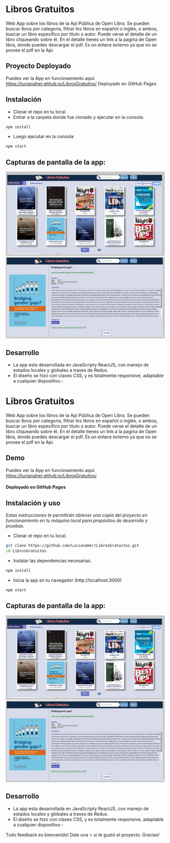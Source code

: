 # Libros Gratuitos
Web App sobre los libros de la Api Pública de Open Libra.
Se pueden buscar lbros por categoria, filtrar los libros en español o inglés, o ambos, buscar un libro específico por titulo o autor.
Puede verse el detalle de un libro cliqueando sobre él. En el detalle tienes un link a la pagina de Open libra, donde puedes descargar el pdf. Es un enlace externo ya que no se provee el pdf en la Api.

## Proyecto Deployado 
Puedes ver la App en funcionamiento aqui: https://lucianaher.github.io/LibrosGratuitos/
  Deployado en GitHub Pages

## Instalación
* Clonar el repo en tu local.
* Entrar a la carpeta donde fue clonado y ejecutar en la consola:

```bash
npm install
```
* Luego ejecutar en la consola: 
```bash
npm start
```
## Capturas de pantalla de la app:

![](/Cap1.jpg)
![](/Cap2.jpg)

## Desarrollo
- La app esta desarrollada en JavaScripty ReactJS, con manejo de estados locales y globales a traves de Redux.
- El diseño se hizo con clases CSS, y es totalmente responsive, adaptable a cualquier dispositivo.-
# Libros Gratuitos
Web App sobre los libros de la Api Pública de Open Libra.
Se pueden buscar lbros por categoria, filtrar los libros en español o inglés, o ambos, buscar un libro específico por titulo o autor.
Puede verse el detalle de un libro cliqueando sobre él. En el detalle tienes un link a la pagina de Open libra, donde puedes descargar el pdf. Es un enlace externo ya que no se provee el pdf en la Api.

## Demo 
Puedes ver la App en funcionamiento aqui: https://lucianaher.github.io/LibrosGratuitos/
#### Deployado en GitHub Pages

## Instalación y uso
_Estas instrucciones te permitirán obtener una copia del proyecto en funcionamiento en tu máquina local para propósitos de desarrollo y pruebas._
* Clonar el repo en tu local.
```bash
git clone https://github.com/LucianaHer/LibrosGratuitos.git
cd LibrosGratuitos
```
* Instalar las dependencias necesarias.
```bash
npm install
```
* Inicia la app en tu navegador (http://localhost:3000)
```bash
npm start
```
## Capturas de pantalla de la app:

![](/Cap1.jpg)
![](/Cap2.jpg)

## Desarrollo
- La app esta desarrollada en JavaScripty ReactJS, con manejo de estados locales y globales a traves de Redux.
- El diseño se hizo con clases CSS, y es totalmente responsive, adaptable a cualquier dispositivo.-


Todo feedback es bienvenido!
Dale una ⭐️ si te gustó el proyecto. Gracias!